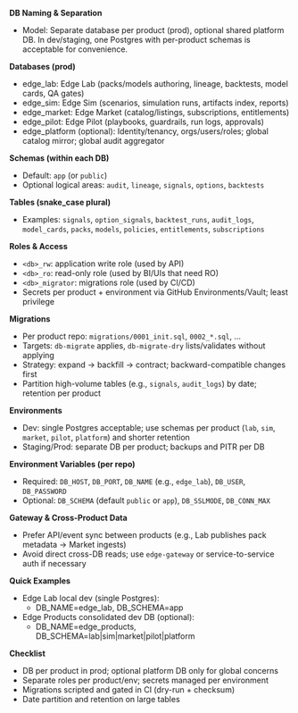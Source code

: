 **DB Naming & Separation**
- Model: Separate database per product (prod), optional shared platform DB. In dev/staging, one Postgres with per-product schemas is acceptable for convenience.

**Databases (prod)**
- edge_lab: Edge Lab (packs/models authoring, lineage, backtests, model cards, QA gates)
- edge_sim: Edge Sim (scenarios, simulation runs, artifacts index, reports)
- edge_market: Edge Market (catalog/listings, subscriptions, entitlements)
- edge_pilot: Edge Pilot (playbooks, guardrails, run logs, approvals)
- edge_platform (optional): Identity/tenancy, orgs/users/roles; global catalog mirror; global audit aggregator

**Schemas (within each DB)**
- Default: `app` (or `public`)
- Optional logical areas: `audit`, `lineage`, `signals`, `options`, `backtests`

**Tables (snake_case plural)**
- Examples: `signals`, `option_signals`, `backtest_runs`, `audit_logs`, `model_cards`, `packs`, `models`, `policies`, `entitlements`, `subscriptions`

**Roles & Access**
- `<db>_rw`: application write role (used by API)
- `<db>_ro`: read-only role (used by BI/UIs that need RO)
- `<db>_migrator`: migrations role (used by CI/CD)
- Secrets per product + environment via GitHub Environments/Vault; least privilege

**Migrations**
- Per product repo: `migrations/0001_init.sql`, `0002_*.sql`, ...
- Targets: `db-migrate` applies, `db-migrate-dry` lists/validates without applying
- Strategy: expand → backfill → contract; backward-compatible changes first
- Partition high-volume tables (e.g., `signals`, `audit_logs`) by date; retention per product

**Environments**
- Dev: single Postgres acceptable; use schemas per product (`lab`, `sim`, `market`, `pilot`, `platform`) and shorter retention
- Staging/Prod: separate DB per product; backups and PITR per DB

**Environment Variables (per repo)**
- Required: `DB_HOST`, `DB_PORT`, `DB_NAME` (e.g., `edge_lab`), `DB_USER`, `DB_PASSWORD`
- Optional: `DB_SCHEMA` (default `public` or `app`), `DB_SSLMODE`, `DB_CONN_MAX`

**Gateway & Cross-Product Data**
- Prefer API/event sync between products (e.g., Lab publishes pack metadata → Market ingests)
- Avoid direct cross-DB reads; use `edge-gateway` or service-to-service auth if necessary

**Quick Examples**
- Edge Lab local dev (single Postgres):
  - DB_NAME=edge_lab, DB_SCHEMA=app
- Edge Products consolidated dev DB (optional):
  - DB_NAME=edge_products, DB_SCHEMA=lab|sim|market|pilot|platform

**Checklist**
- DB per product in prod; optional platform DB only for global concerns
- Separate roles per product/env; secrets managed per environment
- Migrations scripted and gated in CI (dry-run + checksum)
- Date partition and retention on large tables
